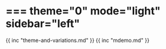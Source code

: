 ===
theme="0"
mode="light"
sidebar="left"
===
{{ inc "theme-and-variations.md" }}
{{ inc "mdemo.md" }}
